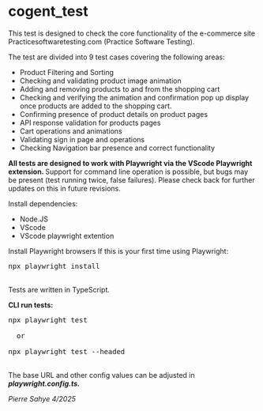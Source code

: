 # cogent_test

This test is designed to check the core functionality of the e-commerce site Practicesoftwaretesting.com (Practice Software Testing).

The test are divided into 9 test cases covering the following areas:
<p>
<ul>
<li>Product Filtering and Sorting
<li>Checking and validating product image animation
<li>Adding and removing products to and from the shopping cart
<li>Checking and verifying the animation and confirmation pop up display once products are added to the shopping cart.
<li>Confirming presence of product details on product pages
<li>API response validation for products pages
<li>Cart operations and animations
<li>Validating sign in page and operations
<li>Checking Navigation bar presence and correct functionality 
</ul> 
<p>
<b>All tests are designed to work with Playwright via the VScode Playwright extension. </b>Support for command line operation is possible, but bugs may be present (test running twice, false failures).</b>  Please check back for further updates on this in future revisions. 

<p><b></b>Install dependencies:</p></b>
<p>
  <ul>
   <li> Node.JS
    <li>VScode
    <li>VScode playwright extention
  </ul>
</p>
Install Playwright browsers
If this is your first time using Playwright:
<pre>npx playwright install</pre>
<br>Tests are written in TypeScript.

<p><b>CLI run tests:</b>
<br>

<pre>npx playwright test 

  or
  
npx playwright test --headed </pre>

<br>The base URL and other config values can be adjusted in <i><b>playwright.config.ts.</b><i/>

<i>Pierre Sahye 4/2025
